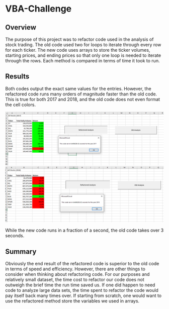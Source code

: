 # VBA-Challenge
## Overview
  The purpose of this project was to refactor code used in the analysis of stock trading. The old code used two for loops to iterate through every row for each ticker. The new code uses arrays to store the ticker volumes, starting prices, and ending prices so that only one loop is needed to iterate through the rows. Each method is compared in terms of time it took to run. 
## Results
  Both codes output the exact same values for the entries. However, the refactored code runs many orders of magnitude faster than the old code. This is true for both 2017 and 2018, and the old code does not even format the cell colors.
 
![2017 Refactored Analysis](https://github.com/szyck/VBA-Challenge/blob/main/Resources/VBA_Challenge_2017.png)
![2018 Refactored Analysis](https://github.com/szyck/VBA-Challenge/blob/main/Resources/VBA_Challenge_2018.png)

While the new code runs in a fraction of a second, the old code takes over 3 seconds.

## Summary
  
  Obviously the end result of the refactored code is superior to the old code in terms of speed and efficiency. However, there are other things to consider when thinking about refactoring code. For our purposes and relatively small dataset, the time cost to refactor our code does not outweigh the brief time the run time saved us. If one did happen to need code to analyze large data sets, the time spent to refactor the code would pay itself back many times over. If starting from scratch, one would want to use the refactored method store the variables we used in arrays.
